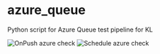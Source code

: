 # azure_queue
Python script for Azure Queue test pipeline for KL

![OnPush azure check](https://github.com/serglit72/azure_queue/workflows/OnPush%20azure%20check/badge.svg?event=push)
![Schedule azure check](https://github.com/serglit72/azure_queue/workflows/Everyday%20azure%20check/badge.svg?event=schedule)
